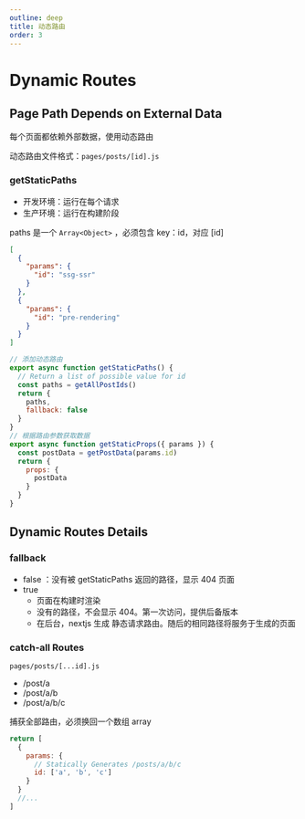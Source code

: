 ```yaml
---
outline: deep
title: 动态路由
order: 3
---
```


# Dynamic Routes

## Page Path Depends on External Data

每个页面都依赖外部数据，使用动态路由

动态路由文件格式：`pages/posts/[id].js`

### getStaticPaths

- 开发环境：运行在每个请求
- 生产环境：运行在构建阶段

paths 是一个 `Array<Object>` ，必须包含 key：id，对应 [id]

```json
[
  {
    "params": {
      "id": "ssg-ssr"
    }
  },
  {
    "params": {
      "id": "pre-rendering"
    }
  }
]
```

```javascript
// 添加动态路由
export async function getStaticPaths() {
  // Return a list of possible value for id
  const paths = getAllPostIds()
  return {
    paths,
    fallback: false
  }
}
// 根据路由参数获取数据
export async function getStaticProps({ params }) {
  const postData = getPostData(params.id)
  return {
    props: {
      postData
    }
  }
}
```

## Dynamic Routes Details

### fallback

- false ：没有被 getStaticPaths 返回的路径，显示 404 页面
- true
  - 页面在构建时渲染
  - 没有的路径，不会显示 404。第一次访问，提供后备版本
  - 在后台，nextjs 生成 静态请求路由。随后的相同路径将服务于生成的页面

### catch-all Routes

`pages/posts/[...id].js`

- /post/a
- /post/a/b
- /post/a/b/c

捕获全部路由，必须换回一个数组 array

```javascript
return [
  {
    params: {
      // Statically Generates /posts/a/b/c
      id: ['a', 'b', 'c']
    }
  }
  //...
]
```
